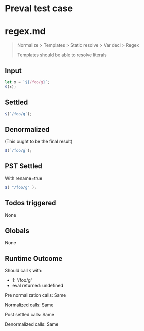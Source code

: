# Preval test case

# regex.md

> Normalize > Templates > Static resolve > Var decl > Regex
>
> Templates should be able to resolve literals

## Input

`````js filename=intro
let x = `${/foo/g}`;
$(x);
`````


## Settled


`````js filename=intro
$(`/foo/g`);
`````


## Denormalized
(This ought to be the final result)

`````js filename=intro
$(`/foo/g`);
`````


## PST Settled
With rename=true

`````js filename=intro
$( "/foo/g" );
`````


## Todos triggered


None


## Globals


None


## Runtime Outcome


Should call `$` with:
 - 1: '/foo/g'
 - eval returned: undefined

Pre normalization calls: Same

Normalized calls: Same

Post settled calls: Same

Denormalized calls: Same

